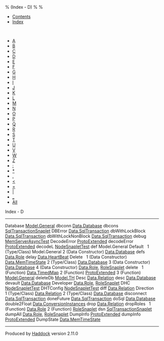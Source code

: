 % (Index - D)
% 
% 

-   [Contents](index.html)
-   [Index](doc-index.html)

 

-   [A](doc-index-A.html)
-   [B](doc-index-B.html)
-   [C](doc-index-C.html)
-   [D](doc-index-D.html)
-   [E](doc-index-E.html)
-   [F](doc-index-F.html)
-   [G](doc-index-G.html)
-   [H](doc-index-H.html)
-   [I](doc-index-I.html)
-   [J](doc-index-J.html)
-   [K](doc-index-K.html)
-   [L](doc-index-L.html)
-   [M](doc-index-M.html)
-   [N](doc-index-N.html)
-   [O](doc-index-O.html)
-   [P](doc-index-P.html)
-   [Q](doc-index-Q.html)
-   [R](doc-index-R.html)
-   [S](doc-index-S.html)
-   [T](doc-index-T.html)
-   [U](doc-index-U.html)
-   [V](doc-index-V.html)
-   [W](doc-index-W.html)
-   [Z](doc-index-Z.html)
-   [:](doc-index-58.html)
-   [\*](doc-index-42.html)
-   [.](doc-index-46.html)
-   [\<](doc-index-60.html)
-   [=](doc-index-61.html)
-   [|](doc-index-124.html)
-   [\_](doc-index-95.html)
-   [All](doc-index-All.html)

Index - D

  ---------------------- --------------------------------------------------------------------------------------
  Database               [Model.General](Model-General.html#t:Database)
  dbconn                 [Data.Database](Data-Database.html#v:dbconn)
  dbcons                 [SqlTransactionSnaplet](SqlTransactionSnaplet.html#v:dbcons)
  DBError                [Data.SqlTransaction](Data-SqlTransaction.html#v:DBError)
  dbWithLockBlock        [Data.SqlTransaction](Data-SqlTransaction.html#v:dbWithLockBlock)
  dbWithLockNonBlock     [Data.SqlTransaction](Data-SqlTransaction.html#v:dbWithLockNonBlock)
  debug                  [MemServerAsyncTest](MemServerAsyncTest.html#v:debug)
  DecodeError            [ProtoExtended](ProtoExtended.html#v:DecodeError)
  decodeError            [ProtoExtended](ProtoExtended.html#v:decodeError)
  decodeL                [NodeSnapletTest](NodeSnapletTest.html#v:decodeL)
  def                    Model.General
  Default                 
  1 (Type/Class)         Model.General
  2 (Data Constructor)   [Data.Database](Data-Database.html#v:Default)
  defs                   [Data.Role](Data-Role.html#v:defs)
  delay                  [Data.HeartBeat](Data-HeartBeat.html#v:delay)
  Delete                  
  1 (Data Constructor)   [Data.MemTimeState](Data-MemTimeState.html#v:Delete)
  2 (Type/Class)         [Data.Database](Data-Database.html#t:Delete)
  3 (Data Constructor)   [Data.Database](Data-Database.html#v:Delete)
  4 (Data Constructor)   [Data.Role](Data-Role.html#v:Delete), [RoleSnaplet](RoleSnaplet.html#v:Delete)
  delete                  
  1 (Function)           [Data.TimedMap](Data-TimedMap.html#v:delete)
  2 (Function)           [ProtoExtended](ProtoExtended.html#v:delete)
  3 (Function)           [Model.General](Model-General.html#v:delete)
  deleteDb               [Model.TH](Model-TH.html#v:deleteDb)
  Desc                   [Data.Relation](Data-Relation.html#v:Desc)
  desc                   [Data.Database](Data-Database.html#v:desc)
  devault                [Data.Database](Data-Database.html#v:devault)
  Developer              [Data.Role](Data-Role.html#v:Developer), [RoleSnaplet](RoleSnaplet.html#v:Developer)
  DHC                    [NodeSnapletTest](NodeSnapletTest.html#v:DHC)
  DHTConfig              [NodeSnapletTest](NodeSnapletTest.html#t:DHTConfig)
  diff                   [Data.Relation](Data-Relation.html#v:diff)
  Direction               
  1 (Type/Class)         [Data.Relation](Data-Relation.html#t:Direction)
  2 (Type/Class)         [Data.Database](Data-Database.html#t:Direction)
  disconnect             [Data.SqlTransaction](Data-SqlTransaction.html#v:disconnect)
  doneFuture             [Data.SqlTransaction](Data-SqlTransaction.html#v:doneFuture)
  doSql                  [Data.Database](Data-Database.html#v:doSql)
  double2Float           [Data.ConversionInstances](Data-ConversionInstances.html#v:double2Float)
  drop                   [Data.Relation](Data-Relation.html#v:drop)
  dropRoles               
  1 (Function)           [Data.Role](Data-Role.html#v:dropRoles)
  2 (Function)           [RoleSnaplet](RoleSnaplet.html#v:dropRoles)
  dsn                    [SqlTransactionSnaplet](SqlTransactionSnaplet.html#v:dsn)
  dumpAll                [Data.Role](Data-Role.html#v:dumpAll), [RoleSnaplet](RoleSnaplet.html#v:dumpAll)
  DumpInfo               [ProtoExtended](ProtoExtended.html#v:DumpInfo)
  dumpInfo               [ProtoExtended](ProtoExtended.html#v:dumpInfo)
  DumpState              [Data.MemTimeState](Data-MemTimeState.html#v:DumpState)
  ---------------------- --------------------------------------------------------------------------------------

Produced by [Haddock](http://www.haskell.org/haddock/) version 2.11.0
